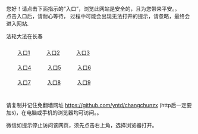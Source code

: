您好！请点击下面指示的“入口”，浏览此网站是安全的，且为您带来平安。。 <br/>
点击入口后，请耐心等待， 过程中可能会出现无法打开的提示，请忽略，最终会进入网站. </br>

法轮大法在长春<br/>
<div style="padding:10px"><a style="margin:20px" target="_blank" href="https://daqrm00nwvkg.cloudfront.net/2Qpsp?srhupsl" id="ccLink1" rel="nofollow">入口1</a> <a target="_blank" style="margin:20px" href="https://d2t9iikjvcu4t4.cloudfront.net/2Qpsp?ntbbbgkc" id="ccLink2" rel="nofollow">入口2</a> <a style="margin:20px" target="_blank" href="https://d1xl370vomtmu7.cloudfront.net/2Qpsp?hqqdzkni" id="ccLink3" rel="nofollow">入口3</a></div>

<div style="padding:10px" ><a style="margin:20px" target="_blank" href="https://daqrm00nwvkg.cloudfront.net/2Qpsp?srhupsl" id="ccLink4" rel="nofollow">入口4</a> <a style="margin:20px" href="https://d2t9iikjvcu4t4.cloudfront.net/2Qpsp?ntbbbgkc" target="_blank" id="ccLink5" rel="nofollow">入口5</a> <a style="margin:20px" href="https://d1xl370vomtmu7.cloudfront.net/2Qpsp?hqqdzkni" target="_blank" id="ccLink6" rel="nofollow">入口6</a></div>

<div style="padding:10px"><a style="margin:20px" target="_blank" href="https://daqrm00nwvkg.cloudfront.net/2Qpsp?srhupsl" id="ccLink7" rel="nofollow">入口7</a> <a style="margin:20px" href="https://d2t9iikjvcu4t4.cloudfront.net/2Qpsp?ntbbbgkc" target="_blank" id="ccLink8" rel="nofollow">入口8</a> <a style="margin:20px" target="_blank" href="https://d1xl370vomtmu7.cloudfront.net/2Qpsp?hqqdzkni" id="ccLink9" rel="nofollow">入口9</a></div>

<br/>



请复制并记住免翻墙网址 https://github.com/yntd/changchunzx (http后一定要加s)，在电脑或手机的浏览器均可访问。。<br/>

微信如提示停止访问该网页，须先点击右上角，选择浏览器打开。
